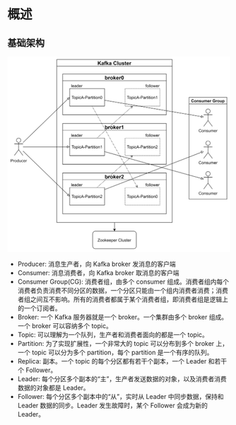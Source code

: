 # 概述

## 基础架构
![Kafka+Kafka基础架构.drawio](https://raw.githubusercontent.com/loli0con/picgo/master/images/Kafka%2BKafka%E5%9F%BA%E7%A1%80%E6%9E%B6%E6%9E%84.drawio.png%2B2022-09-20-15-03-40)

* Producer: 消息生产者，向 Kafka broker 发消息的客户端
* Consumer: 消息消费者，向 Kafka broker 取消息的客户端
* Consumer Group(CG): 消费者组，由多个 consumer 组成。消费者组内每个消费者负责消费不同分区的数据，一个分区只能由一个组内消费者消费；消费者组之间互不影响。所有的消费者都属于某个消费者组，即消费者组是逻辑上的一个订阅者。
* Broker: 一个 Kafka 服务器就是一个 broker。一个集群由多个 broker 组成。一个 broker 可以容纳多个 topic。
* Topic: 可以理解为一个队列，生产者和消费者面向的都是一个 topic。
* Partition: 为了实现扩展性，一个非常大的 topic 可以分布到多个 broker 上，一个 topic 可以分为多个 partition，每个 partition 是一个有序的队列。
* Replica: 副本。一个 topic 的每个分区都有若干个副本，一个 Leader 和若干个 Follower。
* Leader: 每个分区多个副本的“主”，生产者发送数据的对象，以及消费者消费数据的对象都是 Leader。
* Follower: 每个分区多个副本中的“从”，实时从 Leader 中同步数据，保持和 Leader 数据的同步。Leader 发生故障时，某个 Follower 会成为新的 Leader。
